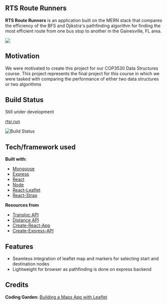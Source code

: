 ## RTS Route Runners
**RTS Route Runners** is an application built on the MERN stack that compares the efficiency of the BFS and Djikstra's pathfinding algorithm for finding the most efficient route from one bus stop to another in the Gainesville, FL area.

![](https://media.giphy.com/media/oI7jfvmEGJLSq7tmY6/giphy.gif)

## Motivation
We were motivated to create this project for our COP3530 Data Structures course. This project represents the final project for this course in which we were tasked with comparing the performance of either two data structures or two algorithms

## Build Status
Still under development

[rtsr.run](https://rtsr.run)

![Build Status](https://travis-ci.org/travis-ci/docs-travis-ci-com.svg?branch=master)

## Tech/framework used
<b>Built with:</b>
- [Mongoose](https://mongoosejs.com/)
- [Express](https://expressjs.com/)
- [React](https://reactjs.org/)
- [Node](https://nodejs.org/en/)
- [React-Leaflet](https://react-leaflet.js.org/)
- [React-Strap](https://reactstrap.github.io/)

<b>Resources from</b>
- [Transloc API](https://rapidapi.com/transloc/api/openapi-1-2/endpoints)
- [Distance API](https://rapidapi.com/Distance.to/api/distance)
- [Create-React-App](https://create-react-app.dev/)
- [Create-Express-API](https://www.npmjs.com/package/create-express-api)

## Features
- Seamless integration of leaflet map and markers for selecting start and destination nodes
- Lightweight for browser as pathfinding is done on express backend

## Credits
<b>Coding Garden: </b>[Building a Maps App with Leaflet](https://www.youtube.com/watch?v=J7pFiXh-ydA&t=0s)
